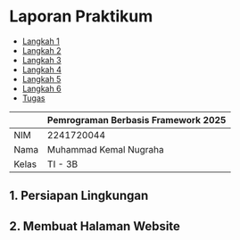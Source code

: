 # Laporan Praktikum
- [Langkah 1](#1-persiapan-lingkungan)
- [Langkah 2](#2-membuat-halaman-dengan-server-side-rendering-ssr)
- [Langkah 3](#3-menggunakan-static-site-generation)
- [Langkah 4](#4-menggunakan-dynamic-routes)
- [Langkah 5](#5-menggunakan-api-routes)
- [Langkah 6](#6-menggunakan-link-componen)
- [Tugas](#tugas)

|  | Pemrograman Berbasis Framework 2025 |
|--|--|
| NIM |  2241720044|
| Nama |  Muhammad Kemal Nugraha |
| Kelas | TI - 3B |

## 1. Persiapan Lingkungan 

## 2. Membuat Halaman Website

